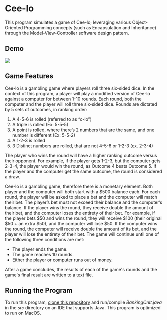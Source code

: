 # Cee-lo

This program simulates a game of Cee-lo; leveraging various Object-Oriented Programming concepts (such as Encapsulation and Inheritance) through the Model-View-Controller software design pattern.

## Demo

![](demo.gif)

## Game Features

Cee-lo is a gambling game where players roll three six-sided dice. In the context of this program, a player will play a modified version of Cee-lo against a computer for between 1-10 rounds. Each round, both the computer and the player will roll three six-sided dice. Rounds are dictated by 5 sets of outcomes, in ranking order:

1. A 4-5-6 is rolled (referred to as “c-lo”)
2. A triple is rolled (Ex: 5-5-5)
3. A point is rolled, where there’s 2 numbers that are the same, and one number is different (Ex: 5-5-2)
4. A 1-2-3 is rolled
5. 3 Distinct numbers are rolled, that are not 4-5-6 or 1-2-3 (ex. 2-3-4)

The player who wins the round will have a higher ranking outcome versus their opponent. For example, if the player gets 1-2-3, but the computer gets 2-3-4, the player would win the round, as Outcome 4 beats Outcome 5. If the player and the computer get the same outcome, the round is considered a draw.

Cee-lo is a gambling game, therefore there is a monetary element. Both player and the computer will both start with a $500 balance each. For each round, the player will be asked to place a bet and the computer will match their bet. The player’s bet must not exceed their balance and the computer’s balance. If the player wins the round, they receive double the amount of their bet, and the computer loses the entirety of their bet. For example, if the player bets $50 and wins the round, they will receive $100 (their original $50 + an extra $50), and the computer will lose $50. If the computer wins the round, the computer will receive double the amount of its bet, and the player will lose the entirety of their bet. The game will continue until one of the following three conditions are met:

- The player ends the game.
- The game reaches 10 rounds.
- Either the player or computer runs out of money.

After a game concludes, the results of each of the game's rounds and the game's final result are written to a text file.

## Running the Program

To run this program, [clone this repository](https://docs.github.com/en/github/creating-cloning-and-archiving-repositories/cloning-a-repository) and run/compile *BankingOnIt.java* in the *src* directory on an IDE that supports Java. This program is optimized to run on MacOS.
